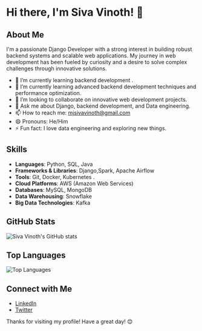 
# Hi there, I'm Siva Vinoth! 👋

## About Me

I'm a passionate Django Developer with a strong interest in building robust backend systems and scalable web applications. My journey in web development has been fueled by curiosity and a desire to solve complex challenges through innovative solutions.

- 🔭 I’m currently learning backend development .
- 🌱 I’m currently learning advanced backend development techniques and performance optimization.
- 👯 I’m looking to collaborate on innovative web development projects.
- 💬 Ask me about Django, backend development, and Data engineering.
- 📫 How to reach me: [mjsivavinoth@gmail.com](mailto:mjsivavinoth@gmail.com)
- 😄 Pronouns: He/Him
- ⚡ Fun fact: I love data engineering and exploring new things.

## Skills

- **Languages**: Python, SQL, Java
- **Frameworks & Libraries**: Django,Spark, Apache Airflow
- **Tools**: Git, Docker, Kubernetes .
- **Cloud Platforms**: AWS (Amazon Web Services)
- **Databases**: MySQL, MongoDB
- **Data Warehousing**: Snowflake 
- **Big Data Technologies**: Kafka

## GitHub Stats

![Siva Vinoth's GitHub stats](https://github-readme-stats.vercel.app/api?username=sivavinoth&show_icons=true&theme=radical)

## Top Languages

![Top Languages](https://github-readme-stats.vercel.app/api/top-langs/?username=sivavinoth&layout=compact&theme=radical)

## Connect with Me

- [LinkedIn](https://www.linkedin.com/in/sivavinoth)
- [Twitter](https://twitter.com/sivavinoth)

Thanks for visiting my profile! Have a great day! 😊
